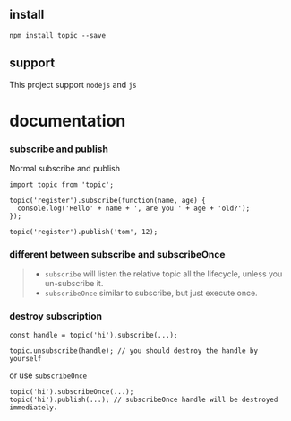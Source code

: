 ## install
````
npm install topic --save
````

## support
This project support `nodejs` and `js`

# documentation

### subscribe and publish
Normal subscribe and publish
````
import topic from 'topic';

topic('register').subscribe(function(name, age) {
  console.log('Hello' + name + ', are you ' + age + 'old?');
});

topic('register').publish('tom', 12);
````

### different between subscribe and subscribeOnce
>- `subscribe` will listen the relative topic all the lifecycle, unless you un-subscribe it.
>- `subscribeOnce` similar to subscribe, but just execute once.

### destroy subscription
````
const handle = topic('hi').subscribe(...);

topic.unsubscribe(handle); // you should destroy the handle by yourself
````
or use `subscribeOnce`
````
topic('hi').subscribeOnce(...);
topic('hi').publish(...); // subscribeOnce handle will be destroyed immediately.
````

